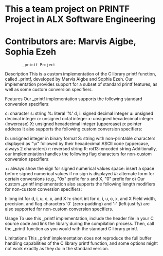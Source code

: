 # This a team project on PRINTF Project in ALX Software Engineering
# Contributors are: Marvis Aigbe, Sophia Ezeh

			_printf Project
Description
This is a custom implementation of the C library printf function, called _printf, developed by Marvis Aigbe and Sophia Ezeh. Our implementation provides support for a subset of standard printf features, as well as some custom conversion specifiers.

Features
Our _printf implementation supports the following standard conversion specifiers:

c: character
s: string
%: literal '%'
d, i: signed decimal integer
u: unsigned decimal integer
o: unsigned octal integer
x: unsigned hexadecimal integer (lowercase)
X: unsigned hexadecimal integer (uppercase)
p: pointer address
It also supports the following custom conversion specifiers:

b: unsigned integer in binary format
S: string with non-printable characters displayed as "\x" followed by their hexadecimal ASCII code (uppercase, always 2 characters)
r: reversed string
R: rot13-encoded string
Additionally, our implementation handles the following flag characters for non-custom conversion specifiers:

+: always show the sign for signed numerical values
space: insert a space before signed numerical values if no sign is displayed
#: alternate form for certain conversions (e.g., "0x" prefix for x and X, "0" prefix for o)
Our custom _printf implementation also supports the following length modifiers for non-custom conversion specifiers:

l: long int for d, i, u, o, x, and X
h: short int for d, i, u, o, x, and X
Field width, precision, and flag characters '0' (zero-padding) and '-' (left-justify) are also supported for non-custom conversion specifiers.

Usage
To use this _printf implementation, include the header file in your C source code and link the library during the compilation process. Then, call the _printf function as you would with the standard C library printf.

Limitations
This _printf implementation does not reproduce the full buffer handling capabilities of the C library printf function, and some options might not work exactly as they do in the standard version.

